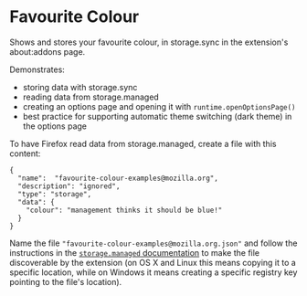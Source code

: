 # Favourite Colour

Shows and stores your favourite colour, in storage.sync in the extension's about:addons page.

Demonstrates:

* storing data with storage.sync
* reading data from storage.managed
* creating an options page and opening it with `runtime.openOptionsPage()`
* best practice for supporting automatic theme switching (dark theme) in the options page

To have Firefox read data from storage.managed, create a file with this content:

    {
      "name":  "favourite-colour-examples@mozilla.org",
      "description": "ignored",
      "type": "storage",
      "data": {
        "colour": "management thinks it should be blue!"
      }
    }

Name the file `"favourite-colour-examples@mozilla.org.json"` and follow the instructions in the [`storage.managed` documentation](https://developer.mozilla.org/en-US/Add-ons/WebExtensions/API/storage/managed) to make the file discoverable by the extension (on OS X and Linux this means copying it to a specific location, while on Windows it means creating a specific registry key pointing to the file's location).
